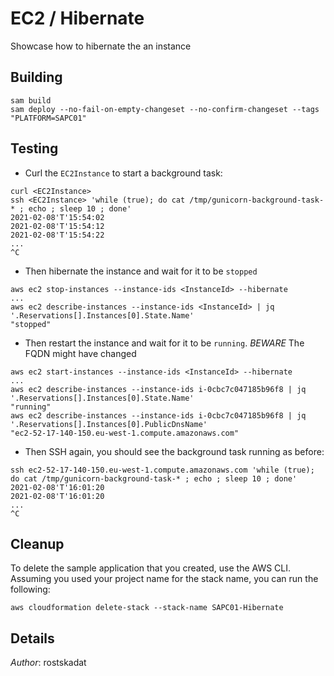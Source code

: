 # EC2 / Hibernate

Showcase how to hibernate the an instance

## Building

```shell
sam build 
sam deploy --no-fail-on-empty-changeset --no-confirm-changeset --tags "PLATFORM=SAPC01" 
``` 

## Testing

* Curl the `EC2Instance` to start a background task:

```shell
curl <EC2Instance>
ssh <EC2Instance> 'while (true); do cat /tmp/gunicorn-background-task-* ; echo ; sleep 10 ; done'
2021-02-08'T'15:54:02
2021-02-08'T'15:54:12
2021-02-08'T'15:54:22
...
^C
```

* Then hibernate the instance and wait for it to be `stopped`

```shell
aws ec2 stop-instances --instance-ids <InstanceId> --hibernate
...
aws ec2 describe-instances --instance-ids <InstanceId> | jq '.Reservations[].Instances[0].State.Name'
"stopped"
```

* Then restart the instance and wait for it to be `running`. *BEWARE* The FQDN might have changed

```shell
aws ec2 start-instances --instance-ids <InstanceId> --hibernate
...
aws ec2 describe-instances --instance-ids i-0cbc7c047185b96f8 | jq '.Reservations[].Instances[0].State.Name'
"running"
aws ec2 describe-instances --instance-ids i-0cbc7c047185b96f8 | jq '.Reservations[].Instances[0].PublicDnsName'
"ec2-52-17-140-150.eu-west-1.compute.amazonaws.com"
```

* Then SSH again, you should see the background task running as before:


```shell
ssh ec2-52-17-140-150.eu-west-1.compute.amazonaws.com 'while (true); do cat /tmp/gunicorn-background-task-* ; echo ; sleep 10 ; done'
2021-02-08'T'16:01:20
2021-02-08'T'16:01:20
...
^C
```

## Cleanup

To delete the sample application that you created, use the AWS CLI. Assuming you used your project name for the stack name, you can run the following:

```shell
aws cloudformation delete-stack --stack-name SAPC01-Hibernate
```

## Details

*Author*: rostskadat
